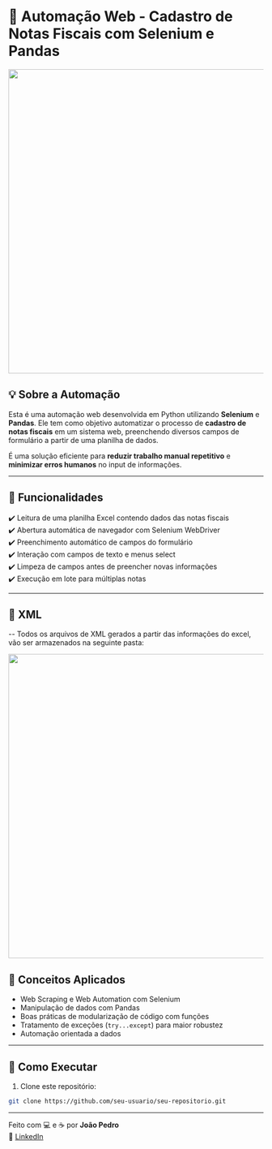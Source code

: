 # 📄 Automação Web - Cadastro de Notas Fiscais com Selenium e Pandas

<p align="center">
  <img src="https://github.com/user-attachments/assets/25fa1733-2148-473a-9e70-7253f283cdc4" width="600">
</p>


## 💡 Sobre a Automação

Esta é uma automação web desenvolvida em Python utilizando **Selenium** e **Pandas**. Ele tem como objetivo automatizar o processo de **cadastro de notas fiscais** em um sistema web, preenchendo diversos campos de formulário a partir de uma planilha de dados.

É uma solução eficiente para **reduzir trabalho manual repetitivo** e **minimizar erros humanos** no input de informações.

---

## 🚀 Funcionalidades

✔️ Leitura de uma planilha Excel contendo dados das notas fiscais  
✔️ Abertura automática de navegador com Selenium WebDriver  
✔️ Preenchimento automático de campos do formulário  
✔️ Interação com campos de texto e menus select  
✔️ Limpeza de campos antes de preencher novas informações  
✔️ Execução em lote para múltiplas notas

---

## 📂 XML

-- Todos os arquivos de XML gerados a partir das informações do excel, vão ser armazenados na seguinte pasta:

<p align="center">
  <img src="https://github.com/user-attachments/assets/69fc527c-c2bd-4ddb-b9e2-e6d391612b5e" width="600">
</p>

## 🧠 Conceitos Aplicados

- Web Scraping e Web Automation com Selenium
- Manipulação de dados com Pandas
- Boas práticas de modularização de código com funções
- Tratamento de exceções (`try...except`) para maior robustez
- Automação orientada a dados

---

## 🧪 Como Executar

1. Clone este repositório:
```bash
git clone https://github.com/seu-usuario/seu-repositorio.git
```
---

Feito com 💻 e ☕ por **João Pedro**  
🔗 [LinkedIn](https://www.linkedin.com/in/joaopedromaria/)



